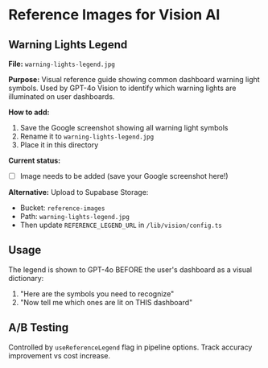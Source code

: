 # Reference Images for Vision AI

## Warning Lights Legend

**File:** `warning-lights-legend.jpg`

**Purpose:** Visual reference guide showing common dashboard warning light symbols. Used by GPT-4o Vision to identify which warning lights are illuminated on user dashboards.

**How to add:**
1. Save the Google screenshot showing all warning light symbols
2. Rename it to `warning-lights-legend.jpg`
3. Place it in this directory

**Current status:**
- [ ] Image needs to be added (save your Google screenshot here!)

**Alternative:**
Upload to Supabase Storage:
- Bucket: `reference-images`
- Path: `warning-lights-legend.jpg`
- Then update `REFERENCE_LEGEND_URL` in `/lib/vision/config.ts`

## Usage

The legend is shown to GPT-4o BEFORE the user's dashboard as a visual dictionary:
1. "Here are the symbols you need to recognize"
2. "Now tell me which ones are lit on THIS dashboard"

## A/B Testing

Controlled by `useReferenceLegend` flag in pipeline options.
Track accuracy improvement vs cost increase.
